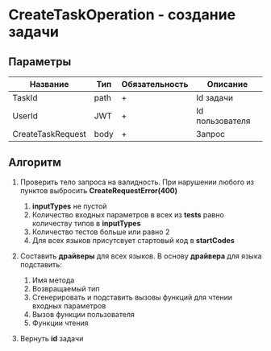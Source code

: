 # CreateTaskOperation - создание задачи

## Параметры

| Название          | Тип  | Обязательность | Описание       |
|-------------------|------|----------------|----------------|
| TaskId            | path | +              | Id задачи      |
| UserId            | JWT  | +              | Id пользователя |
| CreateTaskRequest | body | +              | Запрос         |

## Алгоритм

1. Проверить тело запроса на валидность. При нарушении любого из пунктов выбросить **CreateRequestError(400)**
   1. **inputTypes** не пустой
   2. Количество входных параметров в всех из **tests** равно количеству типов в **inputTypes**
   3. Количество тестов больше или равно 2
   4. Для всех языков присутсвует стартовый код в **startCodes**

2. Составить **драйверы** для всех языков. В основу **драйвера** для языка подставить:
   1. Имя метода
   2. Возвращаемый тип
   3. Сгенерировать и подставить вызовы функций для чтении входных параметров
   4. Вызов функции пользователя
   5. Функции чтения

3. Вернуть **id** задачи